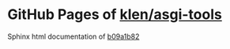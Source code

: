 GitHub Pages of [klen/asgi-tools](https://github.com/klen/asgi-tools.git)
===
Sphinx html documentation of [b09a1b82](https://github.com/klen/asgi-tools/tree/b09a1b8296ea62d9f73ee16cb6c2b17b4256274b)
